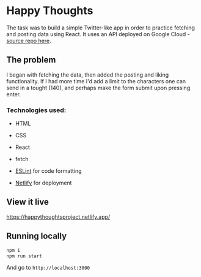 # Happy Thoughts

The task was to build a simple Twitter-like app in order to practice fetching and posting data using React. 
It uses an API deployed on Google Cloud - [source repo here](https://github.com/a-well/project-happy-thoughts-api).

## The problem


I began with fetching the data, then added the posting and liking functionality. If I had more time I'd add a limit to the characters one can send in a tought (140), and perhaps make the form submit upon pressing enter.


### Technologies used:

- HTML
- CSS
- React
- fetch

- [ESLint](https://eslint.org/) for code formatting
- [Netlify](https://www.netlify.com/) for deployment

## View it live

https://happythoughtsproject.netlify.app/

## Running locally

```sh
npm i
npm run start
```

And go to `http://localhost:3000`